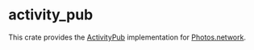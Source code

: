 # activity_pub

This crate provides the [ActivityPub](https://www.w3.org/TR/activitypub/) implementation for [Photos.network](https://photos.network).

